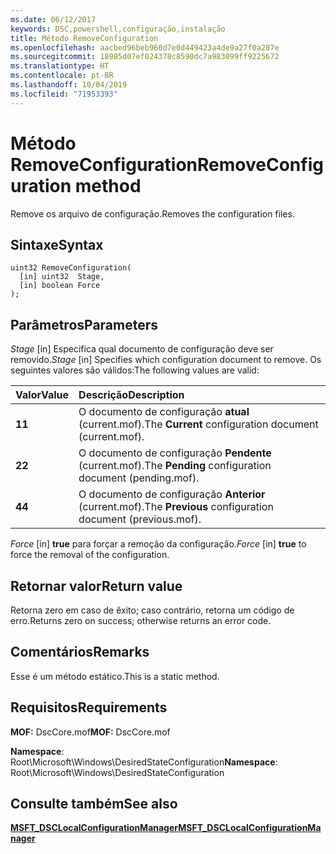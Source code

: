 ```yaml
---
ms.date: 06/12/2017
keywords: DSC,powershell,configuração,instalação
title: Método RemoveConfiguration
ms.openlocfilehash: aacbed96beb960d7e0d449423a4de9a27f0a287e
ms.sourcegitcommit: 18985d07ef024378c8590dc7a983099ff9225672
ms.translationtype: HT
ms.contentlocale: pt-BR
ms.lasthandoff: 10/04/2019
ms.locfileid: "71953393"
---
```

# <a name="removeconfiguration-method"></a><span data-ttu-id="0bff7-103">Método RemoveConfiguration</span><span class="sxs-lookup"><span data-stu-id="0bff7-103">RemoveConfiguration method</span></span>

<span data-ttu-id="0bff7-104">Remove os arquivo de configuração.</span><span class="sxs-lookup"><span data-stu-id="0bff7-104">Removes the configuration files.</span></span>

## <a name="syntax"></a><span data-ttu-id="0bff7-105">Sintaxe</span><span class="sxs-lookup"><span data-stu-id="0bff7-105">Syntax</span></span>

```mof
uint32 RemoveConfiguration(
  [in] uint32  Stage,
  [in] boolean Force
);
```

## <a name="parameters"></a><span data-ttu-id="0bff7-106">Parâmetros</span><span class="sxs-lookup"><span data-stu-id="0bff7-106">Parameters</span></span>

<span data-ttu-id="0bff7-107">*Stage* \[in\] Especifica qual documento de configuração deve ser removido.</span><span class="sxs-lookup"><span data-stu-id="0bff7-107">*Stage* \[in\] Specifies which configuration document to remove.</span></span> <span data-ttu-id="0bff7-108">Os seguintes valores são válidos:</span><span class="sxs-lookup"><span data-stu-id="0bff7-108">The following values are valid:</span></span>

|<span data-ttu-id="0bff7-109">Valor</span><span class="sxs-lookup"><span data-stu-id="0bff7-109">Value</span></span> |<span data-ttu-id="0bff7-110">Descrição</span><span class="sxs-lookup"><span data-stu-id="0bff7-110">Description</span></span> |
|:--- |:---|
|<span data-ttu-id="0bff7-111">**1**</span><span class="sxs-lookup"><span data-stu-id="0bff7-111">**1**</span></span> | <span data-ttu-id="0bff7-112">O documento de configuração **atual** (current.mof).</span><span class="sxs-lookup"><span data-stu-id="0bff7-112">The **Current** configuration document (current.mof).</span></span> |
|<span data-ttu-id="0bff7-113">**2**</span><span class="sxs-lookup"><span data-stu-id="0bff7-113">**2**</span></span> | <span data-ttu-id="0bff7-114">O documento de configuração **Pendente** (current.mof).</span><span class="sxs-lookup"><span data-stu-id="0bff7-114">The **Pending** configuration document (pending.mof).</span></span>  |
|<span data-ttu-id="0bff7-115">**4**</span><span class="sxs-lookup"><span data-stu-id="0bff7-115">**4**</span></span> | <span data-ttu-id="0bff7-116">O documento de configuração **Anterior** (current.mof).</span><span class="sxs-lookup"><span data-stu-id="0bff7-116">The **Previous** configuration document (previous.mof).</span></span> |

<span data-ttu-id="0bff7-117">*Force* \[in\] **true** para forçar a remoção da configuração.</span><span class="sxs-lookup"><span data-stu-id="0bff7-117">*Force* \[in\] **true** to force the removal of the configuration.</span></span>

## <a name="return-value"></a><span data-ttu-id="0bff7-118">Retornar valor</span><span class="sxs-lookup"><span data-stu-id="0bff7-118">Return value</span></span>

<span data-ttu-id="0bff7-119">Retorna zero em caso de êxito; caso contrário, retorna um código de erro.</span><span class="sxs-lookup"><span data-stu-id="0bff7-119">Returns zero on success; otherwise returns an error code.</span></span>

## <a name="remarks"></a><span data-ttu-id="0bff7-120">Comentários</span><span class="sxs-lookup"><span data-stu-id="0bff7-120">Remarks</span></span>

<span data-ttu-id="0bff7-121">Esse é um método estático.</span><span class="sxs-lookup"><span data-stu-id="0bff7-121">This is a static method.</span></span>

## <a name="requirements"></a><span data-ttu-id="0bff7-122">Requisitos</span><span class="sxs-lookup"><span data-stu-id="0bff7-122">Requirements</span></span>

<span data-ttu-id="0bff7-123">**MOF:** DscCore.mof</span><span class="sxs-lookup"><span data-stu-id="0bff7-123">**MOF:** DscCore.mof</span></span>

<span data-ttu-id="0bff7-124">**Namespace**: Root\Microsoft\Windows\DesiredStateConfiguration</span><span class="sxs-lookup"><span data-stu-id="0bff7-124">**Namespace**: Root\Microsoft\Windows\DesiredStateConfiguration</span></span>

## <a name="see-also"></a><span data-ttu-id="0bff7-125">Consulte também</span><span class="sxs-lookup"><span data-stu-id="0bff7-125">See also</span></span>

[<span data-ttu-id="0bff7-126">**MSFT_DSCLocalConfigurationManager**</span><span class="sxs-lookup"><span data-stu-id="0bff7-126">**MSFT_DSCLocalConfigurationManager**</span></span>](msft-dsclocalconfigurationmanager.md)
